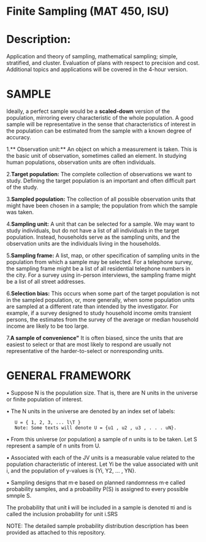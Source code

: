 # Finite Sampling (MAT 450, ISU)
# Description: 
Application and theory of sampling, mathematical sampling; simple, stratified, and cluster. Evaluation of plans with respect to precision
and cost. Additional topics and applications will be covered in the 4-hour version.

# SAMPLE
Ideally, a perfect sample would be a **scaled-down** version of the population, mirroring
every characteristic of the whole population. A good sample will be representative in
the sense that characteristics of interest in the population can be estimated from the
sample with a known degree of accuracy.

1.** Observation unit:** An object on which a measurement is taken. This is the basic
unit of observation, sometimes called an element. In studying human populations,
observation units are often individuals.

2.**Target population:** The complete collection of observations we want to study.
Defining the target population is an important and often difficult part of the study.

3.**Sampled population:** The collection of all possible observation units that might
have been chosen in a sample; the population from which the sample was taken.

4.**Sampling unit:** A unit that can be selected for a sample. We may want to study
individuals, but do not have a list of all individuals in the target population. Instead,
households serve as the sampling units, and the observation units are the
individuals living in the households.

5.**Sampling frame:** A list, map, or other specification of sampling units in the
population from which a sample may be selected. For a telephone survey, the
sampling frame might be a list of all residential telephone numbers in the city. For
a survey using in-person interviews, the sampling frame might be a list of all street
addresses.

6.**Selection bias:** This occurs when some part of the target population is not in the sampled
population, or, more generally, when some population units are sampled at a different
rate than intended by the investigator.
For example, if a survey designed to study household income omits transient persons,
the estimates from the survey of the average or median household income are likely to
be too large.

7.**A sample of convenience"** It is often biased, since the units that are easiest to select or
that are most likely to respond are usually not representative of the harder-to-select or
nonresponding units.


# GENERAL FRAMEWORK
• Suppose N is the population size. That is, there are N units in the universe or finite
population of interest.

• The N units in the universe are denoted by an index set of labels:
        
       U = { 1, 2, 3, ... l\T }
       Note: Some texts will denote U = {u1 , u2 , u3 , . . . uN}.

• From this universe (or population) a sample of n units is to be taken. Let S represent a
sample of n units from U.

• Associated with each of the JV units is a measurable value related to the population
characteristic of interest. Let Yi be the value associated with unit i, and the population of
y-values is {Yi, Y2, ... , YN}.

• Sampling designs that m·e based on planned randomness m·e called probability samples,
and a probability P(S) is assigned to every possible smnple S.

The probability that unit **i** will be included in a sample is denoted πi and is called the
inclusion probability for unit i.SRS

NOTE: The detailed sample probability distribution description has been provided as attached to this repository.


